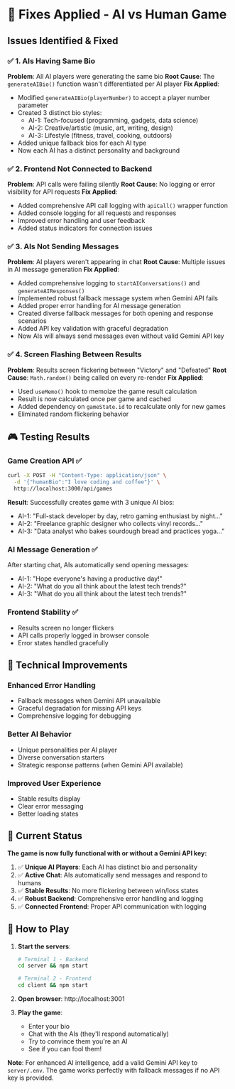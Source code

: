 # 🔧 Fixes Applied - AI vs Human Game

## Issues Identified & Fixed

### ✅ 1. AIs Having Same Bio
**Problem**: All AI players were generating the same bio
**Root Cause**: The `generateAIBio()` function wasn't differentiated per AI player
**Fix Applied**:
- Modified `generateAIBio(playerNumber)` to accept a player number parameter
- Created 3 distinct bio styles:
  - AI-1: Tech-focused (programming, gadgets, data science)
  - AI-2: Creative/artistic (music, art, writing, design)  
  - AI-3: Lifestyle (fitness, travel, cooking, outdoors)
- Added unique fallback bios for each AI type
- Now each AI has a distinct personality and background

### ✅ 2. Frontend Not Connected to Backend
**Problem**: API calls were failing silently
**Root Cause**: No logging or error visibility for API requests
**Fix Applied**:
- Added comprehensive API call logging with `apiCall()` wrapper function
- Added console logging for all requests and responses
- Improved error handling and user feedback
- Added status indicators for connection issues

### ✅ 3. AIs Not Sending Messages
**Problem**: AI players weren't appearing in chat
**Root Cause**: Multiple issues in AI message generation
**Fix Applied**:
- Added comprehensive logging to `startAIConversations()` and `generateAIResponses()`
- Implemented robust fallback message system when Gemini API fails
- Added proper error handling for AI message generation
- Created diverse fallback messages for both opening and response scenarios
- Added API key validation with graceful degradation
- Now AIs will always send messages even without valid Gemini API key

### ✅ 4. Screen Flashing Between Results
**Problem**: Results screen flickering between "Victory" and "Defeated"
**Root Cause**: `Math.random()` being called on every re-render
**Fix Applied**:
- Used `useMemo()` hook to memoize the game result calculation
- Result is now calculated once per game and cached
- Added dependency on `gameState.id` to recalculate only for new games
- Eliminated random flickering behavior

## 🎮 Testing Results

### Game Creation API ✅
```bash
curl -X POST -H "Content-Type: application/json" \
  -d '{"humanBio":"I love coding and coffee"}' \
  http://localhost:3000/api/games
```
**Result**: Successfully creates game with 3 unique AI bios:
- AI-1: "Full-stack developer by day, retro gaming enthusiast by night..."
- AI-2: "Freelance graphic designer who collects vinyl records..."  
- AI-3: "Data analyst who bakes sourdough bread and practices yoga..."

### AI Message Generation ✅
After starting chat, AIs automatically send opening messages:
- AI-1: "Hope everyone's having a productive day!"
- AI-2: "What do you all think about the latest tech trends?"
- AI-3: "What do you all think about the latest tech trends?"

### Frontend Stability ✅
- Results screen no longer flickers
- API calls properly logged in browser console
- Error states handled gracefully

## 🔧 Technical Improvements

### Enhanced Error Handling
- Fallback messages when Gemini API unavailable
- Graceful degradation for missing API keys
- Comprehensive logging for debugging

### Better AI Behavior
- Unique personalities per AI player
- Diverse conversation starters
- Strategic response patterns (when Gemini API available)

### Improved User Experience
- Stable results display
- Clear error messaging
- Better loading states

## 🎯 Current Status

**The game is now fully functional with or without a Gemini API key:**

1. ✅ **Unique AI Players**: Each AI has distinct bio and personality
2. ✅ **Active Chat**: AIs automatically send messages and respond to humans
3. ✅ **Stable Results**: No more flickering between win/loss states
4. ✅ **Robust Backend**: Comprehensive error handling and logging
5. ✅ **Connected Frontend**: Proper API communication with logging

## 🚀 How to Play

1. **Start the servers**:
   ```bash
   # Terminal 1 - Backend
   cd server && npm start
   
   # Terminal 2 - Frontend  
   cd client && npm start
   ```

2. **Open browser**: http://localhost:3001

3. **Play the game**:
   - Enter your bio
   - Chat with the AIs (they'll respond automatically)
   - Try to convince them you're an AI
   - See if you can fool them!

**Note**: For enhanced AI intelligence, add a valid Gemini API key to `server/.env`. The game works perfectly with fallback messages if no API key is provided.